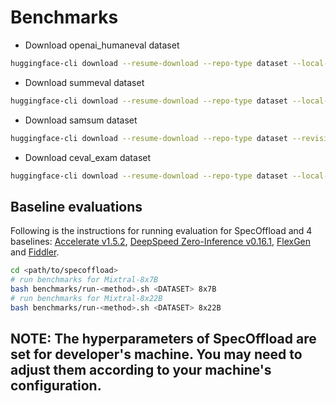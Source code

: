 # Benchmarks
* Download openai_humaneval dataset
```bash
huggingface-cli download --resume-download --repo-type dataset --local-dir <path/to/SpecOffload>/benchmarks/openai_humaneval/dataset --local-dir-use-symlinks False openai/openai_humaneval
```

* Download summeval dataset
```bash
huggingface-cli download --resume-download --repo-type dataset --local-dir <path/to/SpecOffload>/benchmarks/summeval_data/dataset --local-dir-use-symlinks False mteb/summeval
```

* Download samsum dataset
```bash
huggingface-cli download --resume-download --repo-type dataset --revision refs/convert/parquet --local-dir <path/to/SpecOffload>/benchmarks/samsum/dataset --local-dir-use-symlinks False Samsung/samsum
```

* Download ceval_exam dataset
```bash
huggingface-cli download --resume-download --repo-type dataset --local-dir <path/to/SpecOffload>/benchmarks/ceval-exam/dataset --local-dir-use-symlinks False ceval/ceval-exam
```

## Baseline evaluations
Following is the instructions for running evaluation for SpecOffload and 4 baselines: [Accelerate v1.5.2](https://github.com/dvmazur/mixtral-offloading),  [DeepSpeed Zero-Inference v0.16.1](https://github.com/deepspeedai/DeepSpeed), [FlexGen](https://github.com/FMInference/FlexLLMGen) and [Fiddler](https://github.com/efeslab/fiddler).

```bash
cd <path/to/specoffload>
# run benchmarks for Mixtral-8x7B
bash benchmarks/run-<method>.sh <DATASET> 8x7B
# run benchmarks for Mixtral-8x22B
bash benchmarks/run-<method>.sh <DATASET> 8x22B
```

## NOTE: The hyperparameters of SpecOffload are set for developer's machine. You may need to adjust them according to your machine's configuration.